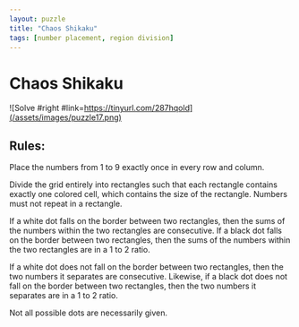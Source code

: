 ```yaml
---
layout: puzzle
title: "Chaos Shikaku"
tags: [number placement, region division]
---
```


# Chaos Shikaku

![Solve #right #link=https://tinyurl.com/287hqold](/assets/images/puzzle17.png)

## Rules:

Place the numbers from 1 to 9 exactly once in every row and column.

Divide the grid entirely into rectangles such that each rectangle contains exactly one colored cell, which contains the size of the rectangle. Numbers must not repeat in a rectangle.

If a white dot falls on the border between two rectangles, then the sums of the numbers within the two rectangles are consecutive. If a black dot falls on the border between two rectangles, then the sums of the numbers within the two rectangles are in a 1 to 2 ratio.

If a white dot does not fall on the border between two rectangles, then the two numbers it separates are consecutive. Likewise, if a black dot does not fall on the border between two rectangles, then the two numbers it separates are in a 1 to 2 ratio.

Not all possible dots are necessarily given. 
